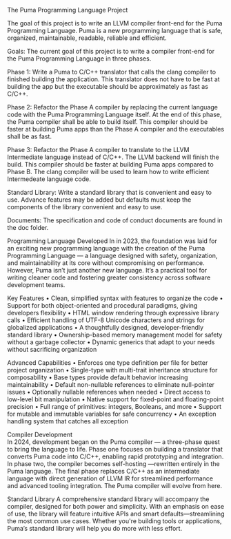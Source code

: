 ﻿The Puma Programming Language Project

The goal of this project is to write an LLVM compiler front-end for the Puma Programming Language. Puma is a new programming language that is safe, organized, maintainable, readable, reliable and efficient.

Goals:
The current goal of this project is to write a compiler front-end for the Puma Programming Language in three phases.

Phase 1:
Write a Puma to C/C++ translator that calls the clang compiler to finished building the application. This translator does not have to be fast at building the app but the executable should be approximately as fast as C/C++.

Phase 2:
Refactor the Phase A compiler by replacing the current language code with the Puma Programming Language itself.  At the end of this phase, the Puma compiler shall be able to build itself.  This compiler should be faster at building Puma apps than the Phase A compiler and the executables shall be as fast.

Phase 3:
Refactor the Phase A compiler to translate to the LLVM Intermediate language instead of C/C++.  The LLVM backend will finish the build.  This compiler should be faster at building Puma apps compared to Phase B.  The clang compiler will be used to learn how to write efficient Intermedeate language code.  

Standard Library:
Write a standard library that is convenient and easy to use.  Advance features may be added but defaults must keep the components of the library convenient and easy to use.

Documents:
The specification and code of conduct documents are found in the doc folder.  


Programming Language Developed
In in 2023, the foundation was laid for an exciting new programming language with the creation of the Puma Programming Language — a language designed with safety, organization, and maintainability at its core without compromising on performance. However, Puma isn’t just another new language. It’s a practical tool for writing cleaner code and fostering greater consistency across software development teams.

Key Features
• Clean, simplified syntax with features to organize the code
• Support for both object-oriented and procedural paradigms, giving developers flexibility
• HTML window rendering through expressive library calls
• Efficient handling of UTF-8 Unicode characters and strings for globalized applications
• A thoughtfully designed, developer-friendly standard library
• Ownership-based memory management model for safety without a garbage collector
• Dynamic generics that adapt to your needs without sacrificing organization

Advanced Capabilities
•	Enforces one type definition per file for better project organization
•	Single-type with multi-trait inheritance structure for composability
•	Base types provide default behavior increasing maintainability
•	Default non-nullable references to eliminate null-pointer issues
•	Optionally nullable references when needed
•	Direct access to low-level bit manipulation
•	Native support for fixed-point and floating-point precision
•	Full range of primitives: integers, Booleans, and more
•	Support for mutable and immutable variables for safe concurrency
•	An exception handling system that catches all exception

Compiler Development	
In 2024, development began on the Puma compiler — a three-phase quest to bring the language to life. Phase one focuses on building a translator that converts Puma code into C/C++, enabling rapid prototyping and integration. In phase two, the compiler becomes self-hosting —rewritten entirely in the Puma language. The final phase replaces C/C++ as an intermediate language with direct generation of LLVM IR for streamlined performance and advanced tooling integration. The Puma compiler will evolve from here.

Standard Library
A comprehensive standard library will accompany the compiler, designed for both power and simplicity. With an emphasis on ease of use, the library will feature intuitive APIs and smart defaults—streamlining the most common use cases. Whether you're building tools or applications, Puma’s standard library will help you do more with less effort.

